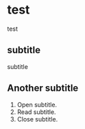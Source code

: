 # test

test

## subtitle

subtitle

## Another subtitle

1. Open subtitle.
2. Read subtitle.
3. Close subtitle.